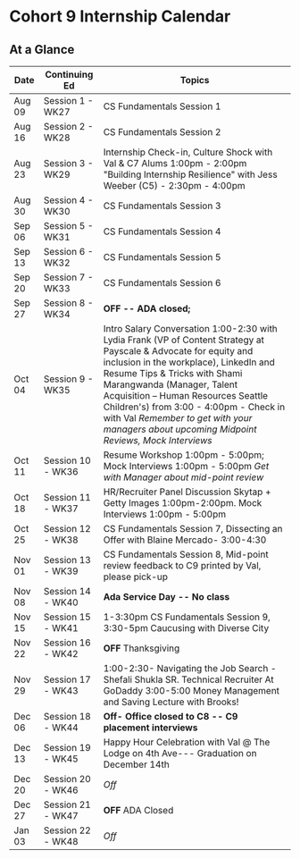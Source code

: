 # Cohort 9 Internship Calendar 

## At a Glance

Date    | Continuing Ed         | Topics
--------|----------------|-----------------------------
Aug 09  | Session 1 - WK27 | CS Fundamentals Session 1
Aug 16  | Session 2 - WK28 | CS Fundamentals Session 2
Aug 23  | Session 3 - WK29 | Internship Check-in, Culture Shock with Val & C7 Alums 1:00pm - 2:00pm "Building Internship Resilience" with Jess Weeber (C5) - 2:30pm - 4:00pm 
Aug 30  | Session 4 - WK30 | CS Fundamentals Session 3
Sep 06  | Session 5 - WK31 | CS Fundamentals Session 4
Sep 13  | Session 6 - WK32 | CS Fundamentals Session 5
Sep 20  | Session 7 - WK33 | CS Fundamentals Session 6
Sep 27  | Session 8 - WK34 | **OFF -- ADA closed;**
Oct 04  | Session 9 - WK35 | Intro Salary Conversation 1:00-2:30 with Lydia Frank (VP of Content Strategy at Payscale & Advocate for equity and inclusion in the workplace), LinkedIn and Resume Tips & Tricks with Shami Marangwanda (Manager, Talent Acquisition – Human Resources Seattle Children's) from 3:00 - 4:00pm - Check in with Val *Remember to get with your managers about upcoming Midpoint Reviews, Mock Interviews*
Oct 11  | Session 10 - WK36 | Resume Workshop 1:00pm - 5:00pm; Mock Interviews 1:00pm - 5:00pm *Get with Manager about mid-point review*
Oct 18  | Session 11 - WK37 | HR/Recruiter Panel Discussion Skytap + Getty Images 1:00pm-2:00pm. Mock Interviews 1:00pm - 5:00pm 
Oct 25  | Session 12 - WK38 | CS Fundamentals Session 7, Dissecting an Offer with Blaine Mercado- 3:00-4:30  
Nov 01  | Session 13 - WK39 | CS Fundamentals Session 8, Mid-point review feedback to C9 printed by Val, please pick-up
Nov 08  | Session 14 - WK40 | **Ada Service Day -- No class**
Nov 15  | Session 15 - WK41 |  1-3:30pm CS Fundamentals Session 9, 3:30-5pm Caucusing with Diverse City
Nov 22  | Session 16 - WK42 | **OFF** Thanksgiving
Nov 29  | Session 17 - WK43 |  1:00-2:30- Navigating the Job Search - Shefali Shukla SR. Technical Recruiter At GoDaddy 3:00-5:00 Money Management and Saving Lecture with Brooks! 
Dec 06  | Session 18 - WK44 | **Off- Office closed to C8 -- C9 placement interviews**
Dec 13  | Session 19 - WK45 | Happy Hour Celebration with Val @ The Lodge on 4th Ave--- Graduation on December 14th
Dec 20  | Session 20 - WK46 | *Off*
Dec 27  | Session 21 - WK47 | **OFF** ADA Closed
Jan 03  | Session 22 - WK48 | *Off*

